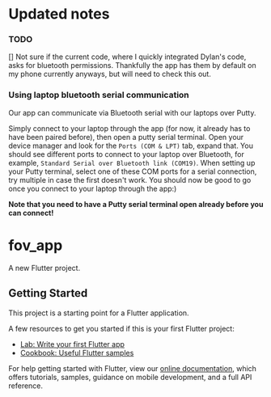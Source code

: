 # Updated notes 
### TODO 
[] Not sure if the current code, where I quickly integrated Dylan's code, asks for bluetooth 
permissions. Thankfully the app has them by default on my phone currently anyways, but will need to 
check this out. 



### Using laptop bluetooth serial communication
Our app can communicate via Bluetooth serial with our laptops over Putty. 

Simply connect to your laptop through the app (for now, it already has to have been paired before),
then open a putty serial terminal. Open your device manager and look for the `Ports (COM & LPT)` 
tab, expand that. You should see different ports to connect to your laptop over Bluetooth, for 
example, `Standard Serial over Bluetooth link (COM19)`. When setting up your Putty terminal,
select one of these COM ports for a serial connection, try multiple in case the first doesn't work. 
You should now be good to go once you connect to your laptop through the app:)

**Note that you need to have a Putty serial terminal open already before you can connect!**



# fov_app

A new Flutter project.

## Getting Started

This project is a starting point for a Flutter application.

A few resources to get you started if this is your first Flutter project:

- [Lab: Write your first Flutter app](https://flutter.dev/docs/get-started/codelab)
- [Cookbook: Useful Flutter samples](https://flutter.dev/docs/cookbook)

For help getting started with Flutter, view our
[online documentation](https://flutter.dev/docs), which offers tutorials,
samples, guidance on mobile development, and a full API reference.
